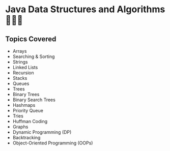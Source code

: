 
# Java Data Structures and Algorithms 👩🏻‍💻

## Topics Covered

- Arrays
- Searching & Sorting
- Strings
- Linked Lists
- Recursion
- Stacks
- Queues
- Trees
- Binary Trees
- Binary Search Trees
- Hashmaps
- Priority Queue
- Tries
- Huffman Coding
- Graphs
- Dynamic Programming (DP)
- Backtracking
- Object-Oriented Programming (OOPs)


